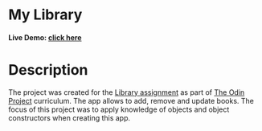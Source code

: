 # My Library
#### Live Demo: [click here](https://gaukhar008.github.io/library/)
# Description
The project was created for the [Library assignment](https://www.theodinproject.com/lessons/node-path-javascript-library) as part of [The Odin Project](https://www.theodinproject.com) curriculum. The app allows to add, remove and update books. The focus of this project was to apply knowledge of objects and object constructors when creating this app. 

